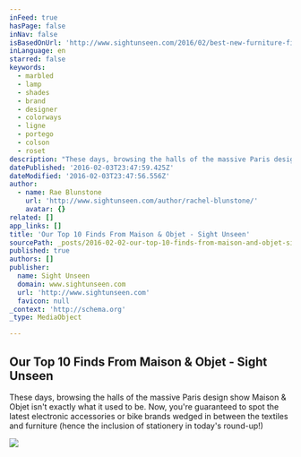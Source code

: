 ```yaml
---
inFeed: true
hasPage: false
inNav: false
isBasedOnUrl: 'http://www.sightunseen.com/2016/02/best-new-furniture-finds-maison-objet/'
inLanguage: en
starred: false
keywords:
  - marbled
  - lamp
  - shades
  - brand
  - designer
  - colorways
  - ligne
  - portego
  - colson
  - roset
description: "These days, browsing the halls of the massive Paris design show Maison & Objet isn't exactly what it used to be. Now, you're guaranteed to spot the latest electronic accessories or bike brands wedged in between the textiles and furniture (hence the inclusion of stationery in today's round-up!)"
datePublished: '2016-02-03T23:47:59.425Z'
dateModified: '2016-02-03T23:47:56.556Z'
author:
  - name: Rae Blunstone
    url: 'http://www.sightunseen.com/author/rachel-blunstone/'
    avatar: {}
related: []
app_links: []
title: 'Our Top 10 Finds From Maison & Objet - Sight Unseen'
sourcePath: _posts/2016-02-02-our-top-10-finds-from-maison-and-objet-sight-unseen.md
published: true
authors: []
publisher:
  name: Sight Unseen
  domain: www.sightunseen.com
  url: 'http://www.sightunseen.com'
  favicon: null
_context: 'http://schema.org'
_type: MediaObject

---
```

<article style=""><h1>Our Top 10 Finds From Maison &amp; Objet - Sight Unseen</h1><p>These days, browsing the halls of the massive Paris design show Maison &amp; Objet isn't exactly what it used to be. Now, you're guaranteed to spot the latest electronic accessories or bike brands wedged in between the textiles and furniture (hence the inclusion of stationery in today's round-up!)</p><img src="https://s3-us-west-2.amazonaws.com/the-grid-img/p/af2f7dff90655d4613f4e1b7924b7c21e76e6b9d.jpg" /></article>